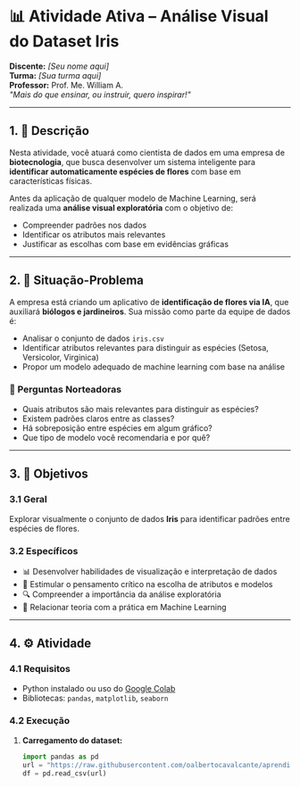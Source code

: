 # 📊 Atividade Ativa – Análise Visual do Dataset Iris

**Discente:** _[Seu nome aqui]_  
**Turma:** _[Sua turma aqui]_  
**Professor:** Prof. Me. William A.  
_"Mais do que ensinar, ou instruir, quero inspirar!"_

---

## 1. 📝 Descrição

Nesta atividade, você atuará como cientista de dados em uma empresa de **biotecnologia**, que busca desenvolver um sistema inteligente para **identificar automaticamente espécies de flores** com base em características físicas.

Antes da aplicação de qualquer modelo de Machine Learning, será realizada uma **análise visual exploratória** com o objetivo de:

- Compreender padrões nos dados
- Identificar os atributos mais relevantes
- Justificar as escolhas com base em evidências gráficas

---

## 2. 🧩 Situação-Problema

A empresa está criando um aplicativo de **identificação de flores via IA**, que auxiliará **biólogos e jardineiros**. Sua missão como parte da equipe de dados é:

- Analisar o conjunto de dados `iris.csv`
- Identificar atributos relevantes para distinguir as espécies (Setosa, Versicolor, Virginica)
- Propor um modelo adequado de machine learning com base na análise

### 🧐 Perguntas Norteadoras

- Quais atributos são mais relevantes para distinguir as espécies?
- Existem padrões claros entre as classes?
- Há sobreposição entre espécies em algum gráfico?
- Que tipo de modelo você recomendaria e por quê?

---

## 3. 🎯 Objetivos

### 3.1 Geral

Explorar visualmente o conjunto de dados **Iris** para identificar padrões entre espécies de flores.

### 3.2 Específicos

- 📊 Desenvolver habilidades de visualização e interpretação de dados
- 🧠 Estimular o pensamento crítico na escolha de atributos e modelos
- 🔍 Compreender a importância da análise exploratória
- 🤖 Relacionar teoria com a prática em Machine Learning

---

## 4. ⚙️ Atividade

### 4.1 Requisitos

- Python instalado ou uso do [Google Colab](https://colab.research.google.com/)
- Bibliotecas: `pandas`, `matplotlib`, `seaborn`

### 4.2 Execução

1. **Carregamento do dataset:**
   ```python
   import pandas as pd
   url = "https://raw.githubusercontent.com/oalbertocavalcante/aprendizagemdemaquina/main/iris.csv"
   df = pd.read_csv(url)
   ```
